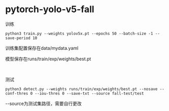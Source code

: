 # pytorch-yolo-v5-fall

训练
```
python3 train.py --weights yolov5x.pt --epochs 50 --batch-size -1 --save-period 10
```

训练集配置保存在data/mydata.yaml

模型保存在runs/train/exp/weights/best.pt

<br/>

测试
```
python3 detect.py --weights runs/train/exp/weights/best.pt --nosave --conf-thres 0 --iou-thres 0 --save-txt --source fall-test/test
```

--source为测试集路径，需要自行更改
